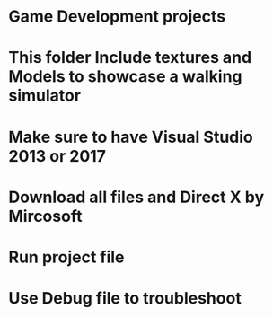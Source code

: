 # Game Development projects
# This folder Include textures and Models to showcase a walking simulator
# Make sure to have Visual Studio 2013 or 2017
# Download all files and Direct X by Mircosoft
# Run project file
# Use Debug file to troubleshoot
